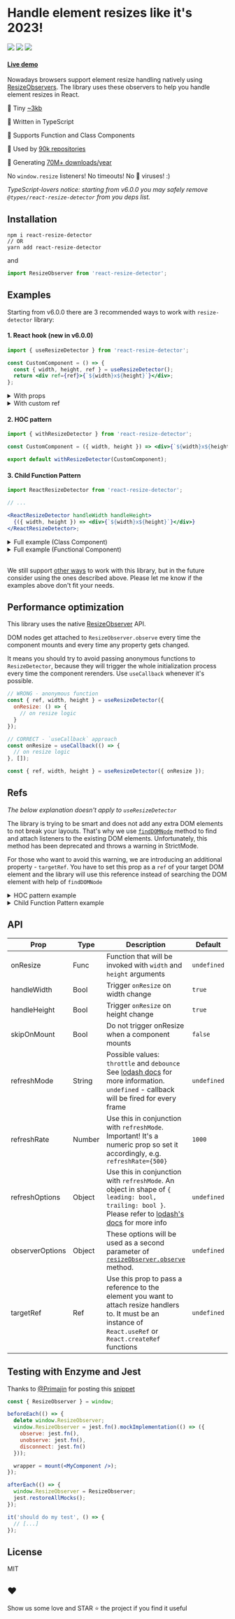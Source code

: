 # Handle element resizes like it's 2023!

<img src="https://img.shields.io/npm/dm/react-resize-detector?style=flat-square"> <img src="https://badgen.net/bundlephobia/minzip/react-resize-detector?style=flat-square"> <img src="https://badgen.net/bundlephobia/tree-shaking/react-resize-detector?style=flat-square">

#### [Live demo](http://maslianok.github.io/react-resize-detector/)

Nowadays browsers support element resize handling natively using [ResizeObservers](https://developer.mozilla.org/en-US/docs/Web/API/ResizeObserver). The library uses these observers to help you handle element resizes in React.

🐥 Tiny <a href="https://bundlephobia.com/result?p=react-resize-detector" target="__blank">~3kb</a>

🐼 Written in TypeScript

🦁 Supports Function and Class Components

🐠 Used by <a href="https://github.com/maslianok/react-resize-detector/network/dependents" target="__blank">90k repositories</a>

🦄 Generating <a href="https://npmtrends.com/react-resize-detector" target="__blank">70M+ downloads/year</a>

No `window.resize` listeners! No timeouts! No 👑 viruses! :)

<i>TypeScript-lovers notice: starting from v6.0.0 you may safely remove `@types/react-resize-detector` from you deps list.</i>

## Installation

```ssh
npm i react-resize-detector
// OR
yarn add react-resize-detector
```

and

```jsx
import ResizeObserver from 'react-resize-detector';
```

## Examples

Starting from v6.0.0 there are 3 recommended ways to work with `resize-detector` library:

#### 1. React hook (new in v6.0.0)

```jsx
import { useResizeDetector } from 'react-resize-detector';

const CustomComponent = () => {
  const { width, height, ref } = useResizeDetector();
  return <div ref={ref}>{`${width}x${height}`}</div>;
};
```

<details><summary>With props</summary>

```js
import { useResizeDetector } from 'react-resize-detector';

const CustomComponent = () => {
  const onResize = useCallback(() => {
    // on resize logic
  }, []);

  const { width, height, ref } = useResizeDetector({
    handleHeight: false,
    refreshMode: 'debounce',
    refreshRate: 1000,
    onResize
  });

  return <div ref={ref}>{`${width}x${height}`}</div>;
};
```

</details>

<details><summary>With custom ref</summary>

```js
import { useResizeDetector } from 'react-resize-detector';

const CustomComponent = () => {
  const targetRef = useRef();
  const { width, height } = useResizeDetector({ targetRef });
  return <div ref={targetRef}>{`${width}x${height}`}</div>;
};
```

</details>

#### 2. HOC pattern

```jsx
import { withResizeDetector } from 'react-resize-detector';

const CustomComponent = ({ width, height }) => <div>{`${width}x${height}`}</div>;

export default withResizeDetector(CustomComponent);
```

#### 3. Child Function Pattern

```jsx
import ReactResizeDetector from 'react-resize-detector';

// ...

<ReactResizeDetector handleWidth handleHeight>
  {({ width, height }) => <div>{`${width}x${height}`}</div>}
</ReactResizeDetector>;
```

<details><summary>Full example (Class Component)</summary>

```jsx
import React, { Component } from 'react';
import { withResizeDetector } from 'react-resize-detector';

const containerStyles = {
  height: '100vh',
  display: 'flex',
  alignItems: 'center',
  justifyContent: 'center'
};

class AdaptiveComponent extends Component {
  state = {
    color: 'red'
  };

  componentDidUpdate(prevProps) {
    const { width } = this.props;

    if (width !== prevProps.width) {
      this.setState({
        color: width > 500 ? 'coral' : 'aqua'
      });
    }
  }

  render() {
    const { width, height } = this.props;
    const { color } = this.state;
    return <div style={{ backgroundColor: color, ...containerStyles }}>{`${width}x${height}`}</div>;
  }
}

const AdaptiveWithDetector = withResizeDetector(AdaptiveComponent);

const App = () => {
  return (
    <div>
      <p>The rectangle changes color based on its width</p>
      <AdaptiveWithDetector />
    </div>
  );
};

export default App;
```

</details>

<details><summary>Full example (Functional Component)</summary>

```jsx
import React, { useState, useEffect } from 'react';
import { withResizeDetector } from 'react-resize-detector';

const containerStyles = {
  height: '100vh',
  display: 'flex',
  alignItems: 'center',
  justifyContent: 'center'
};

const AdaptiveComponent = ({ width, height }) => {
  const [color, setColor] = useState('red');

  useEffect(() => {
    setColor(width > 500 ? 'coral' : 'aqua');
  }, [width]);

  return <div style={{ backgroundColor: color, ...containerStyles }}>{`${width}x${height}`}</div>;
};

const AdaptiveWithDetector = withResizeDetector(AdaptiveComponent);

const App = () => {
  return (
    <div>
      <p>The rectangle changes color based on its width</p>
      <AdaptiveWithDetector />
    </div>
  );
};

export default App;
```

</details>

<br/>

We still support [other ways](https://github.com/maslianok/react-resize-detector/tree/v4.2.1#examples) to work with this library, but in the future consider using the ones described above. Please let me know if the examples above don't fit your needs.

## Performance optimization

This library uses the native [ResizeObserver](https://developer.mozilla.org/en-US/docs/Web/API/ResizeObserver) API.

DOM nodes get attached to `ResizeObserver.observe` every time the component mounts and every time any property gets changed.

It means you should try to avoid passing anonymous functions to `ResizeDetector`, because they will trigger the whole initialization process every time the component rerenders. Use `useCallback` whenever it's possible.

```jsx
// WRONG - anonymous function
const { ref, width, height } = useResizeDetector({
  onResize: () => {
    // on resize logic
  }
});

// CORRECT - `useCallback` approach
const onResize = useCallback(() => {
  // on resize logic
}, []);

const { ref, width, height } = useResizeDetector({ onResize });
```

## Refs

_The below explanation doesn't apply to `useResizeDetector`_

The library is trying to be smart and does not add any extra DOM elements to not break your layouts. That's why we use [`findDOMNode`](https://reactjs.org/docs/reactdom.html#finddomnode) method to find and attach listeners to the existing DOM elements. Unfortunately, this method has been deprecated and throws a warning in StrictMode.

For those who want to avoid this warning, we are introducing an additional property - `targetRef`. You have to set this prop as a `ref` of your target DOM element and the library will use this reference instead of searching the DOM element with help of `findDOMNode`

<details><summary>HOC pattern example</summary>

```jsx
import { withResizeDetector } from 'react-resize-detector';

const CustomComponent = ({ width, height, targetRef }) => <div ref={targetRef}>{`${width}x${height}`}</div>;

export default withResizeDetector(CustomComponent);
```

</details>

<details><summary>Child Function Pattern example</summary>

```jsx
import ReactResizeDetector from 'react-resize-detector';

// ...

<ReactResizeDetector handleWidth handleHeight>
  {({ width, height, targetRef }) => <div ref={targetRef}>{`${width}x${height}`}</div>}
</ReactResizeDetector>;
```

</details>

## API

| Prop            | Type   | Description                                                                                                                                                                                    | Default     |
| --------------- | ------ | ---------------------------------------------------------------------------------------------------------------------------------------------------------------------------------------------- | ----------- |
| onResize        | Func   | Function that will be invoked with `width` and `height` arguments                                                                                                                              | `undefined` |
| handleWidth     | Bool   | Trigger `onResize` on width change                                                                                                                                                             | `true`      |
| handleHeight    | Bool   | Trigger `onResize` on height change                                                                                                                                                            | `true`      |
| skipOnMount     | Bool   | Do not trigger onResize when a component mounts                                                                                                                                                | `false`     |
| refreshMode     | String | Possible values: `throttle` and `debounce` See [lodash docs](https://lodash.com/docs#debounce) for more information. `undefined` - callback will be fired for every frame                      | `undefined` |
| refreshRate     | Number | Use this in conjunction with `refreshMode`. Important! It's a numeric prop so set it accordingly, e.g. `refreshRate={500}`                                                                     | `1000`      |
| refreshOptions  | Object | Use this in conjunction with `refreshMode`. An object in shape of `{ leading: bool, trailing: bool }`. Please refer to [lodash's docs](https://lodash.com/docs/4.17.11#throttle) for more info | `undefined` |
| observerOptions | Object | These options will be used as a second parameter of [`resizeObserver.observe`](https://developer.mozilla.org/en-US/docs/Web/API/ResizeObserver/observe) method.                                | `undefined` |
| targetRef       | Ref    | Use this prop to pass a reference to the element you want to attach resize handlers to. It must be an instance of `React.useRef` or `React.createRef` functions                                | `undefined` |

## Testing with Enzyme and Jest

Thanks to [@Primajin](https://github.com/Primajin) for posting this [snippet](https://github.com/maslianok/react-resize-detector/issues/145)

```jsx
const { ResizeObserver } = window;

beforeEach(() => {
  delete window.ResizeObserver;
  window.ResizeObserver = jest.fn().mockImplementation(() => ({
    observe: jest.fn(),
    unobserve: jest.fn(),
    disconnect: jest.fn()
  }));

  wrapper = mount(<MyComponent />);
});

afterEach(() => {
  window.ResizeObserver = ResizeObserver;
  jest.restoreAllMocks();
});

it('should do my test', () => {
  // [...]
});
```

## License

MIT

## ❤️

Show us some love and STAR ⭐ the project if you find it useful

